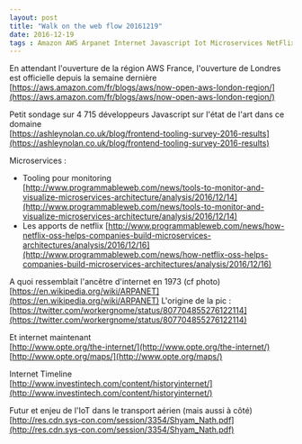 ```yaml
---
layout: post
title: "Walk on the web flow 20161219"
date: 2016-12-19
tags : Amazon AWS Arpanet Internet Javascript Iot Microservices NetFlix Webflowwalk
---
```


En attendant l'ouverture de la région AWS France, l'ouverture de Londres est officielle depuis la semaine dernière    
[https://aws.amazon.com/fr/blogs/aws/now-open-aws-london-region/](https://aws.amazon.com/fr/blogs/aws/now-open-aws-london-region/)

Petit sondage sur 4 715 développeurs Javascript sur l'état de l'art dans ce domaine    
[https://ashleynolan.co.uk/blog/frontend-tooling-survey-2016-results](https://ashleynolan.co.uk/blog/frontend-tooling-survey-2016-results)

Microservices :     
* Tooling pour monitoring [http://www.programmableweb.com/news/tools-to-monitor-and-visualize-microservices-architecture/analysis/2016/12/14](http://www.programmableweb.com/news/tools-to-monitor-and-visualize-microservices-architecture/analysis/2016/12/14)    
* Les apports de netflix [http://www.programmableweb.com/news/how-netflix-oss-helps-companies-build-microservices-architectures/analysis/2016/12/16](http://www.programmableweb.com/news/how-netflix-oss-helps-companies-build-microservices-architectures/analysis/2016/12/16)

A quoi ressemblait l'ancêtre d'internet en 1973 (cf photo)    
[https://en.wikipedia.org/wiki/ARPANET](https://en.wikipedia.org/wiki/ARPANET)
L'origine de la pic : [https://twitter.com/workergnome/status/807704855276122114](https://twitter.com/workergnome/status/807704855276122114)

Et internet maintenant    
[http://www.opte.org/the-internet/](http://www.opte.org/the-internet/)
[http://www.opte.org/maps/](http://www.opte.org/maps/)

Internet Timeline     
[http://www.investintech.com/content/historyinternet/](http://www.investintech.com/content/historyinternet/)

Futur et enjeu de l'IoT dans le transport aérien (mais aussi à côté)     
[http://res.cdn.sys-con.com/session/3354/Shyam_Nath.pdf](http://res.cdn.sys-con.com/session/3354/Shyam_Nath.pdf)
